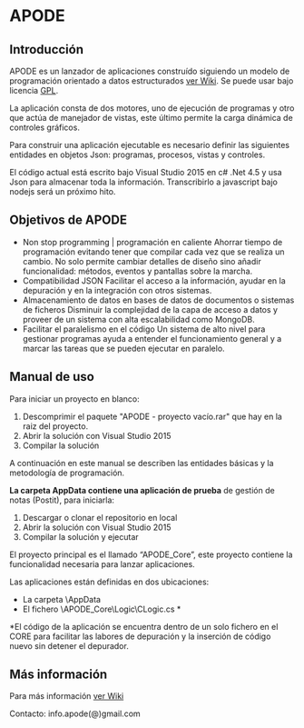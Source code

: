 # APODE

## Introducción

APODE es un lanzador de aplicaciones construído siguiendo un modelo de programación orientado a datos estructurados [ver Wiki](https://github.com/jiman14/APODE/wiki). Se puede usar bajo licencia [GPL](https://github.com/jiman14/APODE/blob/master/gpl.md).
      
La aplicación consta de dos motores, uno de ejecución de programas y otro que actúa de manejador de vistas, este último permite la carga dinámica de controles gráficos. 

Para construir una aplicación ejecutable es necesario definir las siguientes entidades en objetos Json: programas, procesos, vistas y controles.

El código actual está escrito bajo Visual Studio 2015 en c# .Net 4.5 y usa Json para almacenar toda la información. Transcribirlo a javascript bajo nodejs será un próximo hito.

## Objetivos de APODE

+ Non stop programming | programación en caliente
    Ahorrar tiempo de programación evitando tener que compilar cada vez que se realiza un cambio. No solo permite cambiar detalles de diseño sino añadir funcionalidad: métodos, eventos y pantallas sobre la marcha.
+ Compatibilidad JSON
    Facilitar el acceso a la información, ayudar en la depuración y en la integración con otros sistemas.
+ Almacenamiento de datos en bases de datos de documentos o sistemas de ficheros
    Disminuir la complejidad de la capa de acceso a datos y proveer de un sistema con alta escalabilidad como MongoDB.
+ Facilitar el paralelismo en el código
    Un sistema de alto nivel para gestionar programas ayuda a entender el funcionamiento general y a marcar las tareas que se pueden ejecutar en paralelo. 

## Manual de uso

Para iniciar un proyecto en blanco: 
1) Descomprimir el paquete "APODE - proyecto vacío.rar" que hay en la raiz del proyecto.
2) Abrir la solución con Visual Studio 2015
3) Compilar la solución

A continuación en este manual se describen las entidades básicas y la metodología de programación.

**La carpeta AppData contiene una aplicación de prueba** de gestión de notas (Postit), para iniciarla:
1) Descargar o clonar el repositorio en local
2) Abrir la solución con Visual Studio 2015
3) Compilar la solución y ejecutar

El proyecto principal es el llamado “APODE_Core”, este proyecto contiene la funcionalidad necesaria para lanzar aplicaciones.

Las aplicaciones están definidas en dos ubicaciones:
- La carpeta \AppData
- El fichero \APODE_Core\Logic\CLogic.cs *

*El código de la aplicación se encuentra dentro de un solo fichero en el CORE para facilitar las labores de depuración y la inserción de código nuevo sin detener el depurador.


## Más información

Para más información [ver Wiki](https://github.com/jiman14/APODE/wiki)

Contacto: info.apode(@)gmail.com
